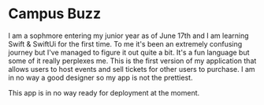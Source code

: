 
# Campus Buzz

I am a sophmore entering my junior year as of June 17th and I am learning Swift & SwiftUi for the first time. To me it's been an extremely confusing journey but I've managed to figure it out quite a bit. It's a fun language but some of it really perplexes me. This is the first version of my application that allows users to host events and sell tickets for other users to purchase. I am in no way a good designer so my app is not the prettiest.

This app is in no way ready for deployment at the moment.

